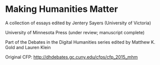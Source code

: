 # Making Humanities Matter

A collection of essays edited by Jentery Sayers (University of Victoria) 

University of Minnesota Press (under review; manuscript complete) 

Part of the Debates in the Digital Humanities series edited by Matthew K. Gold and Lauren Klein 

Original CFP: http://dhdebates.gc.cuny.edu/cfps/cfp_2015_mhm
